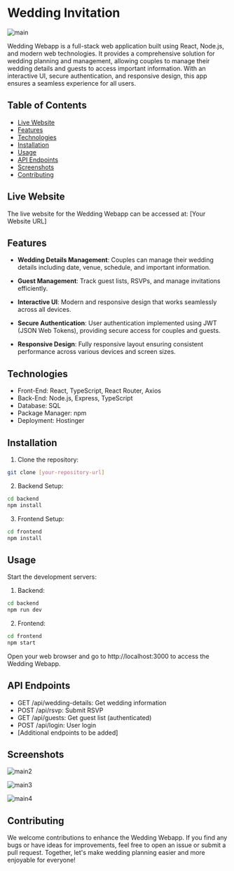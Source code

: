 # Wedding Invitation

![main](https://github.com/user-attachments/assets/77b23e97-756a-4e88-8399-2dfd2fe75260)


Wedding Webapp is a full-stack web application built using React, Node.js, and modern web technologies. It provides a comprehensive solution for wedding planning and management, allowing couples to manage their wedding details and guests to access important information. With an interactive UI, secure authentication, and responsive design, this app ensures a seamless experience for all users.

## Table of Contents
- [Live Website](#live-website)
- [Features](#features)
- [Technologies](#technologies)
- [Installation](#installation)
- [Usage](#usage)
- [API Endpoints](#api-endpoints)
- [Screenshots](#screenshots)
- [Contributing](#contributing)

## Live Website

The live website for the Wedding Webapp can be accessed at:
[Your Website URL]

## Features

- **Wedding Details Management**: Couples can manage their wedding details including date, venue, schedule, and important information.

- **Guest Management**: Track guest lists, RSVPs, and manage invitations efficiently.

- **Interactive UI**: Modern and responsive design that works seamlessly across all devices.

- **Secure Authentication**: User authentication implemented using JWT (JSON Web Tokens), providing secure access for couples and guests.

- **Responsive Design**: Fully responsive layout ensuring consistent performance across various devices and screen sizes.

## Technologies

- Front-End: React, TypeScript, React Router, Axios
- Back-End: Node.js, Express, TypeScript
- Database: SQL
- Package Manager: npm
- Deployment: Hostinger

## Installation

1. Clone the repository:
```bash
git clone [your-repository-url]
```

2. Backend Setup:
```bash
cd backend
npm install
```

3. Frontend Setup:
```bash
cd frontend
npm install
```

## Usage

Start the development servers:

1. Backend:
```bash
cd backend
npm run dev
```

2. Frontend:
```bash
cd frontend
npm start
```

Open your web browser and go to http://localhost:3000 to access the Wedding Webapp.

## API Endpoints

- GET /api/wedding-details: Get wedding information
- POST /api/rsvp: Submit RSVP
- GET /api/guests: Get guest list (authenticated)
- POST /api/login: User login
- [Additional endpoints to be added]

## Screenshots

![main2](https://github.com/user-attachments/assets/dfc98fd6-07b7-4cc6-8941-3b7e0dbf7f5a)

![main3](https://github.com/user-attachments/assets/a2761c1d-3e26-4977-a0b2-f0cd583e4450)

![main4](https://github.com/user-attachments/assets/0b779d8c-ac1d-45c5-a7f4-6d8f3c6c2081)


## Contributing

We welcome contributions to enhance the Wedding Webapp. If you find any bugs or have ideas for improvements, feel free to open an issue or submit a pull request. Together, let's make wedding planning easier and more enjoyable for everyone! 
